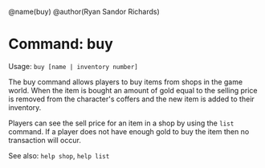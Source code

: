@name(buy)
@author(Ryan Sandor Richards)

# Command: buy
Usage: `buy [name | inventory number]`

The buy command allows players to buy items from shops in the game world. When
the item is bought an amount of gold equal to the selling price is removed from
the character's coffers and the new item is added to their inventory.

Players can see the sell price for an item in a shop by using the `list`
command. If a player does not have enough gold to buy the item then no
transaction will occur.

See also: `help shop`, `help list`
